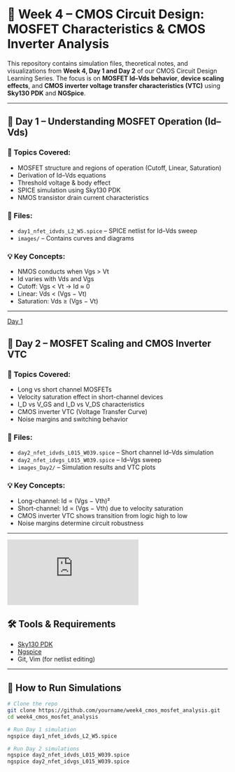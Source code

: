 # 📘 Week 4 – CMOS Circuit Design: MOSFET Characteristics & CMOS Inverter Analysis

This repository contains simulation files, theoretical notes, and visualizations from **Week 4, Day 1 and Day 2** of our CMOS Circuit Design Learning Series. The focus is on **MOSFET Id–Vds behavior**, **device scaling effects**, and **CMOS inverter voltage transfer characteristics (VTC)** using **Sky130 PDK** and **NGSpice**.

---

## 📅 Day 1 – Understanding MOSFET Operation (Id–Vds)

### 📌 Topics Covered:
- MOSFET structure and regions of operation (Cutoff, Linear, Saturation)
- Derivation of Id–Vds equations
- Threshold voltage & body effect
- SPICE simulation using Sky130 PDK
- NMOS transistor drain current characteristics

### 🔧 Files:
- `day1_nfet_idvds_L2_W5.spice` – SPICE netlist for Id–Vds sweep
- `images/` – Contains curves and diagrams

### 💡 Key Concepts:
- NMOS conducts when Vgs > Vt
- Id varies with Vds and Vgs
- Cutoff: Vgs < Vt → Id ≈ 0
- Linear: Vds < (Vgs − Vt)
- Saturation: Vds ≥ (Vgs − Vt)

---

[Day 1](https://github.com/harishj123/RISC-V_Soc_Tape_out_week_4/blob/main/week_4/Day_1.md)



## 📅 Day 2 – MOSFET Scaling and CMOS Inverter VTC

### 📌 Topics Covered:
- Long vs short channel MOSFETs
- Velocity saturation effect in short-channel devices
- I_D vs V_GS and I_D vs V_DS characteristics
- CMOS inverter VTC (Voltage Transfer Curve)
- Noise margins and switching behavior

### 🔧 Files:
- `day2_nfet_idvds_L015_W039.spice` – Short channel Id–Vds simulation
- `day2_nfet_idvgs_L015_W039.spice` – Id–Vgs sweep
- `images_Day2/` – Simulation results and VTC plots

### 💡 Key Concepts:
- Long-channel: Id ∝ (Vgs − Vth)²
- Short-channel: Id ∝ (Vgs − Vth) due to velocity saturation
- CMOS inverter VTC shows transition from logic high to low
- Noise margins determine circuit robustness

---

![Day 2](https://github.com/harishj123/RISC-V_Soc_Tape_out_week_4/blob/main/week_4/Day_2.md)


## 🛠️ Tools & Requirements

- [Sky130 PDK](https://github.com/google/skywater-pdk)
- [Ngspice](http://ngspice.sourceforge.net/)
- Git, Vim (for netlist editing)

---

## 🧪 How to Run Simulations

```bash
# Clone the repo
git clone https://github.com/yourname/week4_cmos_mosfet_analysis.git
cd week4_cmos_mosfet_analysis

# Run Day 1 simulation
ngspice day1_nfet_idvds_L2_W5.spice

# Run Day 2 simulations
ngspice day2_nfet_idvds_L015_W039.spice
ngspice day2_nfet_idvgs_L015_W039.spice
